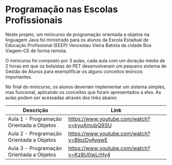 # Programação nas Escolas Profissionais

Neste projeto, um minicurso de programação orientada a objetos na linguagem Java foi ministrado para os alunos da Escola Estadual de Educação Profissional (EEEP) Venceslau Vieira Batista da cidade Boa Viagem-CE de  forma remota.

O minicurso foi composto por 3 aulas, cada aula com um duração média de 2 horas em que os bolsistas do PET desenvolveram um pequeno sistema de Gestão de Alunos para exemplificar os alguns conceitos teóricos importantes.

No final do minicurso, os alunos deveriam implementar um sistema simples, mas funcional, aplicando os conceitos que foram apresentados a eles.
As aulas podem ser acessadas através dos links abaixo:

| Descrição                                 | Link                                        |
|-------------------------------------------|---------------------------------------------|
| Aula 1 - Programação Orientada a Objetos  | https://www.youtube.com/watch?v=kyuAmubQ9SU |
| Aula 2 - Programação Orientada a Objetos  | https://www.youtube.com/watch?v=BIpzDyAyqwE |
| Aula 3 - Programação Orientada a Objetos  | https://www.youtube.com/watch?v=Kz8U0wLrHy4 |



